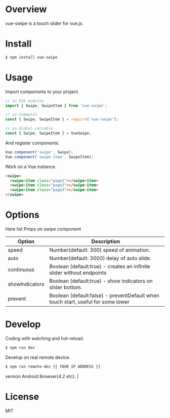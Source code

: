 # Overview

vue-swipe is a touch slider for vue.js.

# Install

```bash
$ npm install vue-swipe
```

# Usage

Import components to your project.

```JavaScript
// in ES6 modules
import { Swipe, SwipeItem } from 'vue-swipe';

// in CommonJS
const { Swipe, SwipeItem } = require('vue-swipe');

// in Global variable
const { Swipe, SwipeItem } = VueSwipe;
```

And register components.

```javascript
Vue.component('swipe', Swipe);
Vue.component('swipe-item', SwipeItem);
```

Work on a Vue instance.

```HTML
<swipe>
  <swipe-item class="page1"></swipe-item>
  <swipe-item class="page2"></swipe-item>
  <swipe-item class="page3"></swipe-item>
</swipe>
```

# Options

Here list Props on swipe component

| Option | Description |
| ----- | ----- |
| speed | Number(default: 300) speed of animation. |
| auto | Number(default: 3000) delay of auto slide. |
| continuous | Boolean (default:true) - creates an infinite slider without endpoints |
| showIndicators | Boolean (default:true) - show indicators on slider bottom. |
| prevent | Boolean (default:false) - preventDefault when touch start, useful for some lower

# Develop

Coding with watching and hot-reload.

```bash
$ npm run dev
```

Develop on real remote device.

```bash
$ npm run remote-dev {{ YOUR IP ADDRESS }}
```
version Android Browser(4.2 etc). |

# License
MIT
